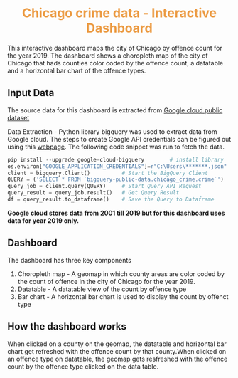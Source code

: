 <center><h1><font color = '#EC9C45'> Chicago crime data - Interactive Dashboard </font></h1></center>

This interactive dashboard maps the city of Chicago by offence count for the year 2019. The dashboard shows a choropleth map of the city of Chicago that hads counties color coded by the offence count, a datatable and a horizontal bar chart of the offence types.


## Input Data

The source data for this dashboard is extracted from [Google cloud public dataset](https://console.cloud.google.com/marketplace/product/city-of-chicago-public-data/chicago-crime?filter=solution-type:dataset&id=a985ccaf-0a3a-4eb9-a2de-c4fd07de08f0&project=cbasdo&folder=&organizationId=)

Data Extraction - Python library bigquery was used to extract data from Google cloud. The steps to create Google API credentials can be figured out using this [webpage](https://console.cloud.google.com/apis/credentials). The following code snippet was run to fetch the data.

```python
pip install --upgrade google-cloud-bigquery        # install library
os.environ["GOOGLE_APPLICATION_CREDENTIALS"]=r"C:\Users\*******.json"   # replace the file name by your own google API credentials
client = bigquery.Client()          # Start the BigQuery Client
QUERY = ('SELECT * FROM `bigquery-public-data.chicago_crime.crime`')              # Input Query Syntax
query_job = client.query(QUERY)     # Start Query API Request
query_result = query_job.result()   # Get Query Result
df = query_result.to_dataframe()    # Save the Query to Dataframe
```

**Google cloud stores data from 2001 till 2019 but for this dashboard uses data for year 2019 only.**

## Dashboard

The dashboard has three key components

1. Choropleth map - A geomap in which county areas are color coded by the count of offence in the city of Chicago for the year 2019.
2. Datatable - A datatable view of the count by offence type
3. Bar chart - A horizontal bar chart is used to display the count by offenct type

## How the dashboard works

When clicked on a county on the geomap, the datatable and horizontal bar chart get refreshed with the offence count by that county.When clicked on an offence type on datatable, the geomap gets resfreshed with the offence count by the offence type clicked on the data table.